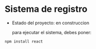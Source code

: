<h1> Sistema de registro</h1>

- Estado del proyecto: en construccion

  para ejecutar el sistema, debes poner:

```npm install react```